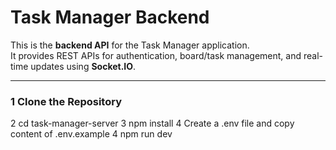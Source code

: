 # Task Manager Backend

This is the **backend API** for the Task Manager application.  
It provides REST APIs for authentication, board/task management, and real-time updates using **Socket.IO**.

---

### 1 Clone the Repository
2 cd task-manager-server
3 npm install
4 Create a .env file and copy content of .env.example
4 npm run dev   



